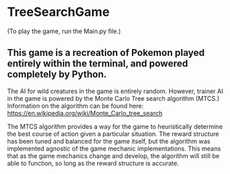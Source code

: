 # TreeSearchGame
(To play the game, run the Main.py file.)

## This game is a recreation of Pokemon played entirely within the terminal, and powered completely by Python. 

The AI for wild creatures in the game is entirely random. However, trainer AI in the game is powered by the Monte Carlo Tree search algorithm (MTCS.) Information on the algorithm can be found here: https://en.wikipedia.org/wiki/Monte_Carlo_tree_search

The MTCS algorithm provides a way for the game to heuristically determine the best course of action given a particular situation. The reward structure has been tuned and balanced for the game itself, but the algorithm was implemented agnostic of the game mechanic implementations. 
This means that as the game mechanics change and develop, the algorithm will still be able to function, so long as the reward structure is accurate.
